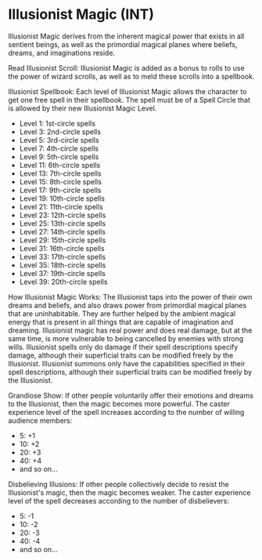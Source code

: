 # Illusionist Magic (INT)

Illusionist Magic derives from the inherent magical power that exists in all sentient beings, as well as the primordial magical planes where beliefs, dreams, and imaginations reside.

Read Illusionist Scroll: Illusionist Magic is added as a bonus to rolls to use the power of wizard scrolls, as well as to meld these scrolls into a spellbook.

Illusionist Spellbook: Each level of Illusionist Magic allows the character to get one free spell in their spellbook. The spell must be of a Spell Circle that is allowed by their new Illusionist Magic Level.

- Level 1: 1st-circle spells
- Level 3: 2nd-circle spells
- Level 5: 3rd-circle spells
- Level 7: 4th-circle spells
- Level 9: 5th-circle spells
- Level 11: 6th-circle spells
- Level 13: 7th-circle spells
- Level 15: 8th-circle spells
- Level 17: 9th-circle spells
- Level 19: 10th-circle spells
- Level 21: 11th-circle spells
- Level 23: 12th-circle spells
- Level 25: 13th-circle spells
- Level 27: 14th-circle spells
- Level 29: 15th-circle spells
- Level 31: 16th-circle spells
- Level 33: 17th-circle spells
- Level 35: 18th-circle spells
- Level 37: 19th-circle spells
- Level 39: 20th-circle spells

How Illusionist Magic Works: The Illusionist taps into the power of their own dreams and beliefs, and also draws power from primordial magical planes that are uninhabitable. They are further helped by the ambient magical energy that is present in all things that are capable of imagination and dreaming. Illusionist magic has real power and does real damage, but at the same time, is more vulnerable to being cancelled by enemies with strong wills. Illusionist spells only do damage if their spell descriptions specify damage, although their superficial traits can be modified freely by the Illusionist. Illusionist summons only have the capabilities specified in their spell descriptions, although their superficial traits can be modified freely by the Illusionist.

Grandiose Show: If other people voluntarily offer their emotions and dreams to the Illusionist, then the magic becomes more powerful. The caster experience level of the spell increases according to the number of willing audience members:

- 5: +1
- 10: +2
- 20: +3
- 40: +4
- and so on...

Disbelieving Illusions: If other people collectively decide to resist the Illusionist's magic, then the magic becomes weaker. The caster experience level of the spell decreases according to the number of disbelievers:

- 5: -1
- 10: -2
- 20: -3
- 40: -4
- and so on...